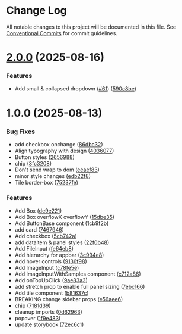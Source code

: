 # Change Log

All notable changes to this project will be documented in this file.
See [Conventional Commits](https://conventionalcommits.org) for commit guidelines.

# [2.0.0](https://github.com/HautechAI/webui/compare/storybook@1.0.0...storybook@2.0.0) (2025-08-16)


### Features

* Add small & collapsed dropdown ([#61](https://github.com/HautechAI/webui/issues/61)) ([590c8be](https://github.com/HautechAI/webui/commit/590c8be42597e87d79a22d8d01e178e139556f6f))





# 1.0.0 (2025-08-13)

### Bug Fixes

- add checkbox onchange ([86dbc32](https://github.com/HautechAI/webui/commit/86dbc326f7653b29aeabc7fb95d4c2005c228e7e))
- Align typography with design ([4036077](https://github.com/HautechAI/webui/commit/403607724cca6303f881d4359b9ec3f596684244))
- Button styles ([2656988](https://github.com/HautechAI/webui/commit/2656988763cfa46585598d7a8840805249487753))
- chip ([3fc3208](https://github.com/HautechAI/webui/commit/3fc32088cd2854c6f67625926af97d178634cd0d))
- Don't send wrap to dom ([eeaef83](https://github.com/HautechAI/webui/commit/eeaef8343bb1e2c63211ca198ef39d619af76e83))
- minor style changes ([edb22f8](https://github.com/HautechAI/webui/commit/edb22f8a05e6b97b8f1f46dbd258e22498f6524b))
- Tile border-box ([75237fe](https://github.com/HautechAI/webui/commit/75237fe5ed0b96fb8a7116eb24f9969cc19f6f27))

### Features

- Add Box ([de9e221](https://github.com/HautechAI/webui/commit/de9e2212559fe93ec5ec0a82d360a74cc50d3030))
- Add Box overflowX overflowY ([15dbe35](https://github.com/HautechAI/webui/commit/15dbe3503b25d0db74ea00f35e85b42e10158c31))
- Add ButtonBase component ([1cb9f2b](https://github.com/HautechAI/webui/commit/1cb9f2b6a75b899960657b8044ff2962d827e40c))
- add card ([7467946](https://github.com/HautechAI/webui/commit/7467946f02bdbd2c03463ba82103d928ab96211b))
- Add checkbox ([5cb742a](https://github.com/HautechAI/webui/commit/5cb742a318d198048c510f745f2ff4b1679282ac))
- add dataitem & panel styles ([22f0b48](https://github.com/HautechAI/webui/commit/22f0b486f42072ec417685d3e7670d0be6407da9))
- Add FileInput ([fe64eb8](https://github.com/HautechAI/webui/commit/fe64eb8b167361fdf3b7eda2ebed135802ba74bf))
- Add hierarchy for appbar ([3c994e8](https://github.com/HautechAI/webui/commit/3c994e8944e99626738493e2900d0f3e4b2f1a48))
- Add hover controls ([9136f98](https://github.com/HautechAI/webui/commit/9136f9835a141c02ffe5223983cb15de09d5fd7d))
- Add ImageInput ([c78fe5e](https://github.com/HautechAI/webui/commit/c78fe5ef123fba53ed23b9374833a8a1a7281cdd))
- Add ImageInputWithSamples component ([c712a86](https://github.com/HautechAI/webui/commit/c712a868c8fbc51043a8047d5b8cdc3906935a81))
- Add onTopUpClick ([9ae83a3](https://github.com/HautechAI/webui/commit/9ae83a3ecd3967af5af613e55217d448f8a881be))
- add stretch prop to enable full panel sizing ([7ebc166](https://github.com/HautechAI/webui/commit/7ebc166c4cea1147cfee9a3b4003e33e5f80a195))
- Add tile component ([b81637c](https://github.com/HautechAI/webui/commit/b81637ca941ec53b01475cee6c8c79fe7dc3a77e))
- BREAKING change sidebar props ([e56aee6](https://github.com/HautechAI/webui/commit/e56aee66dc5853b364f5f7081a56e0756e946ee7))
- chip ([7181d39](https://github.com/HautechAI/webui/commit/7181d39ce71adef53e222d5b5de6191acdba5558))
- cleanup imports ([0d62963](https://github.com/HautechAI/webui/commit/0d62963d210ff476ec3c8c68ab63df79287d4a85))
- popover ([1f9e483](https://github.com/HautechAI/webui/commit/1f9e483e4a7ff8c37c898b0ddd4d4beca70ff6a0))
- update storybook ([72ec6c1](https://github.com/HautechAI/webui/commit/72ec6c148c37c770895b889f06c3b61c0a4a0078))
